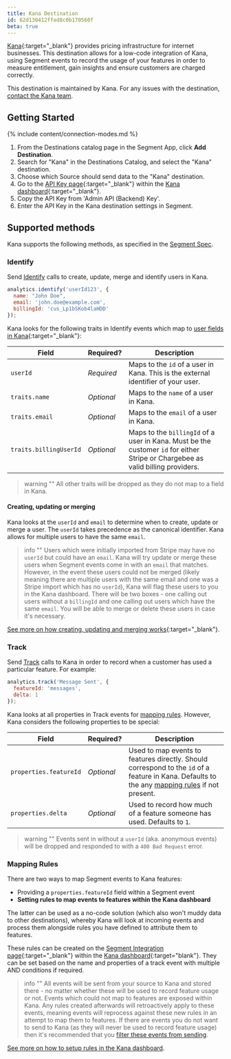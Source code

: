 ```yaml
---
title: Kana Destination
id: 62d130412ffed8c0b170560f
beta: true
---
```


[Kana](https://www.usekana.com/?utm_source=segment&utm_medium=docs){:target="_blank"} provides pricing infrastructure for internet businesses. This destination allows for a low-code integration of Kana, using Segment events to record the usage of your features in order to measure entitlement, gain insights and ensure customers are charged correctly.

This destination is maintained by Kana. For any issues with the destination, [contact the Kana team](mailto:team@usekana.com).

## Getting Started

{% include content/connection-modes.md %} 

1. From the Destinations catalog page in the Segment App, click **Add Destination**.
2. Search for "Kana" in the Destinations Catalog, and select the "Kana" destination.
3. Choose which Source should send data to the "Kana" destination.
4. Go to the [API Key page](https://dashboard.usekana.com/developer){:target="_blank"} within the [Kana dashboard](https://dashboard.usekana.com){:target="_blank"}.
5. Copy the API Key from 'Admin API (Backend) Key'.
6. Enter the API Key in the Kana destination settings in Segment.


## Supported methods

Kana supports the following methods, as specified in the [Segment Spec](/docs/connections/spec).

### Identify

Send [Identify](/docs/connections/spec/identify) calls to create, update, merge and identify users in Kana.

```js
analytics.identify('userId123', {
  name: "John Doe",
  email: 'john.doe@example.com',
  billingId: 'cus_Lp1bSKob4laHDD'
});
```

Kana looks for the following traits in Identify events which map to [user fields in Kana](https://kana-1.gitbook.io/kana-docs/reference/admin-api-backend-reference/objects#user){:target="_blank"}:

| Field                  | Required?  | Description                                                                                                                     |
| ---------------------- | ---------- | ------------------------------------------------------------------------------------------------------------------------------- |
| `userId`               | *Required* | Maps to the `id` of a user in Kana. This is the external identifier of your user.                                                |
| `traits.name`          | *Optional* | Maps to the `name` of a user in Kana.                                                                                           |
| `traits.email`         | *Optional* | Maps to the `email` of a user in Kana.                                                                                          |
| `traits.billingUserId` | *Optional* | Maps to the `billingId` of a user in Kana. Must be the customer `id` for either Stripe or Chargebee as valid billing providers. |

> warning ""
>  All other traits will be dropped as they do not map to a field in Kana.

#### Creating, updating or merging

Kana looks at the `userId` and `email` to determine when to create, update or merge a user. The `userId` takes precedence as the canonical identifier.  Kana allows for multiple users to have the same `email`. 

> info ""
> Users which were initially imported from Stripe may have no `userId` but could have an `email`. Kana will try update or merge these users when Segment events come in with an `email` that matches. However, in the event these users could not be merged (likely meaning there are multiple users with the same email and one was a Stripe import which has no `userId`), Kana will flag these users to you in the Kana dashboard. There will be two boxes - one calling out users without a `billingId` and one calling out users which have the same `email`. You will be able to merge or delete these users in case it's necessary.

[See more on how creating, updating and merging works](https://kana-1.gitbook.io/kana-docs){:target="_blank"}.

### Track

Send [Track](/docs/connections/spec/track) calls to Kana in order to record when a customer has used a particular feature. For example:

```js
analytics.track('Message Sent', {
  featureId: 'messages',
  delta: 1
});
```

Kana looks at all properties in Track events for [mapping rules](#mapping-rules). However, Kana considers the following properties to be special:

| Field                  | Required?  | Description                                                                                                                                                   |
| ---------------------- | ---------- | ------------------------------------------------------------------------------------------------------------------------------------------------------------- |
| `properties.featureId` | *Optional* | Used to map events to features directly. Should correspond to the `id` of a feature in Kana. Defaults to the any [mapping rules](#kana-rules) if not present. |
| `properties.delta`     | *Optional* | Used to record how much of a feature someone has used. Defaults to `1`.                                                                                       |

> warning ""
> Events sent in without a `userId` (aka. anonymous events) will be dropped and responded to with a `400 Bad Request` error.

### Mapping Rules
There are two ways to map Segment events to Kana features:

* Providing a `properties.featureId` field within a Segment event
* **Setting rules to map events to features within the Kana dashboard**

The latter can be used as a no-code solution (which also won't muddy data to other destinations), whereby Kana will look at incoming events and process them alongside rules you have defined to attribute them to features.

These rules can be created on the [Segment Integration page](https://dashboard.usekana.com/integrations/segment/rules){:target="_blank"} within the [Kana dashboard](https://dashboard.usekana.com){:target="blank"}. They can be set based on the name and properties of a track event with multiple AND conditions if required.

> info ""
>  All events will be sent from your source to Kana and stored there - no matter whether these will be used to record feature usage or not. Events which could not map to features are exposed within Kana. Any rules created afterwards will retroactively apply to these events, meaning events will reprocess against these new rules in an attempt to map them to features. If there are events you do not want to send to Kana (as they will never be used to record feature usage) then it's recommended that you [filter these events from sending](/docs/guides/filtering-data/).


[See more on how to setup rules in the Kana dashboard](https://kana-1.gitbook.io/kana-docs).